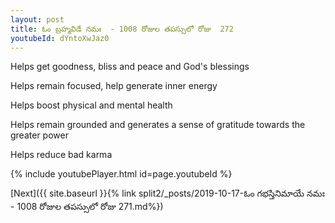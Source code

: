 ```yaml
---
layout: post
title: ఓం బ్రహ్మవిడే నమః  - 1008 రోజుల తపస్సులో రోజు  272
youtubeId: dYntoXwJaz0
---
```

 
 
Helps get goodness, bliss and peace and God's blessings
 
Helps remain focused, help generate inner energy 
 
Helps boost physical and mental health 
 
Helps remain grounded and generates a sense of gratitude towards the greater power 
 
Helps reduce bad karma
 
 
 
 


{% include youtubePlayer.html id=page.youtubeId %}
 
[Next]({{ site.baseurl }}{% link  split2/_posts/2019-10-17-ఓం గభస్తినిమాయే నమః  - 1008 రోజుల తపస్సులో రోజు  271.md%})
 
